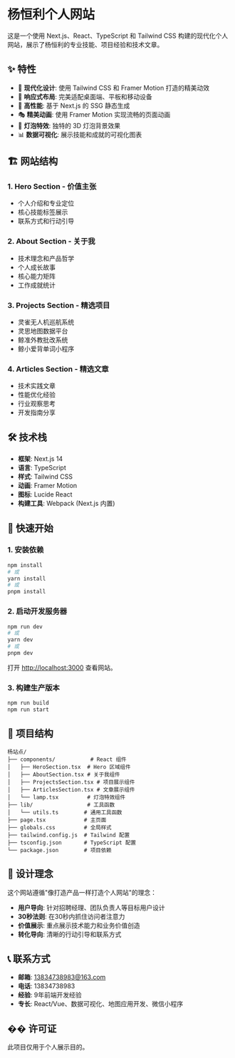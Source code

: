 # 杨恒利个人网站

这是一个使用 Next.js、React、TypeScript 和 Tailwind CSS 构建的现代化个人网站，展示了杨恒利的专业技能、项目经验和技术文章。

## ✨ 特性

- 🎨 **现代化设计**: 使用 Tailwind CSS 和 Framer Motion 打造的精美动效
- 📱 **响应式布局**: 完美适配桌面端、平板和移动设备
- 🚀 **高性能**: 基于 Next.js 的 SSG 静态生成
- 🎭 **精美动画**: 使用 Framer Motion 实现流畅的页面动画
- 🌟 **灯泡特效**: 独特的 3D 灯泡背景效果
- 📊 **数据可视化**: 展示技能和成就的可视化图表

## 🏗️ 网站结构

### 1. Hero Section - 价值主张
- 个人介绍和专业定位
- 核心技能标签展示
- 联系方式和行动引导

### 2. About Section - 关于我
- 技术理念和产品哲学
- 个人成长故事
- 核心能力矩阵
- 工作成就统计

### 3. Projects Section - 精选项目
- 灵雀无人机巡航系统
- 灵思地图数据平台
- 鲸准外教批改系统
- 鲸小爱背单词小程序

### 4. Articles Section - 精选文章
- 技术实践文章
- 性能优化经验
- 行业观察思考
- 开发指南分享

## 🛠️ 技术栈

- **框架**: Next.js 14
- **语言**: TypeScript
- **样式**: Tailwind CSS
- **动画**: Framer Motion
- **图标**: Lucide React
- **构建工具**: Webpack (Next.js 内置)

## 🚀 快速开始

### 1. 安装依赖

```bash
npm install
# 或
yarn install
# 或
pnpm install
```

### 2. 启动开发服务器

```bash
npm run dev
# 或
yarn dev
# 或
pnpm dev
```

打开 [http://localhost:3000](http://localhost:3000) 查看网站。

### 3. 构建生产版本

```bash
npm run build
npm run start
```

## 📁 项目结构

```
杨站点/
├── components/           # React 组件
│   ├── HeroSection.tsx  # Hero 区域组件
│   ├── AboutSection.tsx # 关于我组件
│   ├── ProjectsSection.tsx # 项目展示组件
│   ├── ArticlesSection.tsx # 文章展示组件
│   └── lamp.tsx         # 灯泡特效组件
├── lib/                 # 工具函数
│   └── utils.ts        # 通用工具函数
├── page.tsx            # 主页面
├── globals.css         # 全局样式
├── tailwind.config.js  # Tailwind 配置
├── tsconfig.json       # TypeScript 配置
└── package.json        # 项目依赖
```

## 🎨 设计理念

这个网站遵循"像打造产品一样打造个人网站"的理念：

- **用户导向**: 针对招聘经理、团队负责人等目标用户设计
- **30秒法则**: 在30秒内抓住访问者注意力
- **价值展示**: 重点展示技术能力和业务价值创造
- **转化导向**: 清晰的行动引导和联系方式

## 📞 联系方式

- **邮箱**: 13834738983@163.com
- **电话**: 13834738983
- **经验**: 9年前端开发经验
- **专长**: React/Vue、数据可视化、地图应用开发、微信小程序

## �� 许可证

此项目仅用于个人展示目的。 
